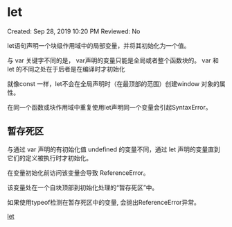 # let

Created: Sep 28, 2019 10:20 PM
Reviewed: No

let语句声明一个块级作用域中的局部变量，并将其初始化为一个值。

与 var 关键字不同的是， var声明的变量只能是全局或者整个函数块的。 var 和 let 的不同之处在于后者是在编译时才初始化

就像const 一样，let不会在全局声明时（在最顶部的范围）创建window 对象的属性。

在同一个函数或块作用域中重复使用let声明同一个变量会引起SyntaxError。

## 暂存死区

与通过 var 声明的有初始化值 undefined 的变量不同，通过 let 声明的变量直到它们的定义被执行时才初始化。

在变量初始化前访问该变量会导致 ReferenceError。

该变量处在一个自块顶部到初始化处理的“暂存死区”中。

如果使用typeof检测在暂存死区中的变量, 会抛出ReferenceError异常。

[let](https://developer.mozilla.org/zh-CN/docs/Web/JavaScript/Reference/Statements/let)
